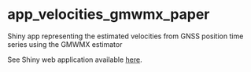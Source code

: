 # app_velocities_gmwmx_paper

Shiny app representing the estimated velocities from GNSS position time series using the GMWMX estimator 

See Shiny web application available [here](https://data-analytics-lab.shinyapps.io/app_velocities_gmwmx_paper/).

